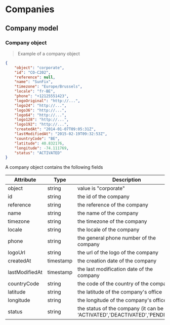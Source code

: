 # Companies

## Company model

### Company object

> Example of a company object

```json
{
    "object": "corporate",
    "id": "CO-C202",
    "reference": null,
    "name": "SunFix",
    "timezone": "Europe/Brussels",
    "locale": "fr-BE",
    "phone": "+12125551423",
    "logoOriginal": "http://...",
    "logo24": "http://...",
    "logo36": "http://...",
    "logo64": "http://...",
    "logo128": "http://...",
    "logo192": "http://...",
    "createdAt": "2014-01-07T09:05:31Z",
    "lastModifiedAt": "2015-02-19T09:32:53Z",
    "countryCode": "BE",
    "latitude": 40.832176,
    "longitude": -74.111769,
    "status": "ACTIVATED"
}
```

A company object contains the following fields

Attribute | Type | Description
--------- | ---- | -----------
object | string | value is "corporate"
id | string | the id of the company
reference | string | the reference of the company
name | string | the name of the company
timezone | string | the timezone of the company
locale | string | the locale of the company
phone | string | the general phone number of the company
logoUrl | string | the url of the logo of the company
createdAt | timestamp | the creation date of the company
lastModifiedAt | timestamp | the last modification date of the company
countryCode | string | the code of the country of the company
latitude | string | the latitude of the company's office
longitude | string | the longitude of the company's office
status | string | the status of the company (it can be 'ACTIVATED','DEACTIVATED','PENDING')


